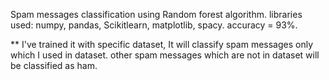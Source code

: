 Spam messages classification using Random forest algorithm.
libraries used: numpy, pandas, Scikitlearn, matplotlib, spacy.
accuracy = 93%.


**
I've trained it with specific dataset, It will classify spam messages only which I used in dataset.
other spam messages which are not in dataset will be classified as ham.
